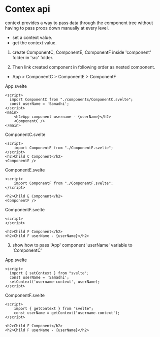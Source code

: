 # Contex api

context provides a way to pass data through the component tree without having to pass proos down manually at every level.

* set a context value.
* get the context value.


1. create ComponentC, ComponentE, ComponentF inside 'component' folder in 'src' folder.  

2. Then link created component in following order as nested component.   

* App > ComponentC > ComponentE > ComponentF

App.svelte 
```svelte
<script>
  import ComponentC from "./components/ComponentC.svelte";
  const userName = 'Samadhi';
</script>
<main>
	<h2>App component username - {userName}</h2>
	<ComponentC />
</main>
```

ComponentC.svelte 
```svelte
<script>
    import ComponentE from "./ComponentE.svelte";
</script>
<h2>Child C Component</h2>
<ComponentE />
```

ComponentE.svelte 
```svelte
<script>
    import ComponentF from "./ComponentF.svelte";
</script>

<h2>Child E Component</h2>
<ComponentF />
```

ComponentF.svelte 
```svelte
<script>
</script>

<h2>Child F Component</h2>
<h2>Child F userName - {userName}</h2>
```

3. show how to pass 'App' component 'userName' variable to 'ComponentC'

App.svelte 
```svelte
<script>
  import { setContext } from "svelte";
  const userName = 'Samadhi';
  setContext('username-context', userName);
</script>
```

ComponentF.svelte 
```svelte
<script>
    import { getContext } from "svelte";
    const userName = getContext('username-context');
</script>

<h2>Child F Component</h2>
<h2>Child F userName - {userName}</h2>
```